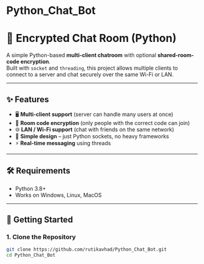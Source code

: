 # Python_Chat_Bot
# 🔐 Encrypted Chat Room (Python)

A simple Python-based **multi-client chatroom** with optional **shared-room-code encryption**.  
Built with `socket` and `threading`, this project allows multiple clients to connect to a server and chat securely over the same Wi-Fi or LAN.

---

## ✨ Features
- 🖥️ **Multi-client support** (server can handle many users at once)
- 🔑 **Room code encryption** (only people with the correct code can join)
- 🌐 **LAN / Wi-Fi support** (chat with friends on the same network)
- 🧩 **Simple design** – just Python sockets, no heavy frameworks
- ⚡ **Real-time messaging** using threads

---

## 🛠️ Requirements
- Python 3.8+  
- Works on Windows, Linux, MacOS

---

## 🚀 Getting Started

### 1. Clone the Repository
```bash
git clone https://github.com/rutikavhad/Python_Chat_Bot.git
cd Python_Chat_Bot


